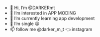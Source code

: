 - 👋 Hi, I’m @DARKERmt
- 👀 I’m interested in APP MODING
- 🌱 I’m currently learning app development
- 💞️ I’m single 😜
- 📫 follow me @darker_m_t 👈 instagram

<!---
DARKERmt/DARKERmt is a ✨ special ✨ repository because its `README.md` (this file) appears on your GitHub profile.
You can click the Preview link to take a look at your changes.
--->
